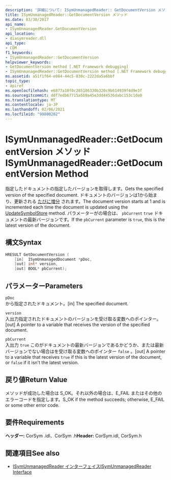 ```yaml
---
description: '詳細について: ISymUnmanagedReader:: GetDocumentVersion メソッド'
title: ISymUnmanagedReader::GetDocumentVersion メソッド
ms.date: 03/30/2017
api_name:
- ISymUnmanagedReader.GetDocumentVersion
api_location:
- diasymreader.dll
api_type:
- COM
f1_keywords:
- ISymUnmanagedReader::GetDocumentVersion
helpviewer_keywords:
- GetDocumentVersion method [.NET Framework debugging]
- ISymUnmanagedReader::GetDocumentVersion method [.NET Framework debugging]
ms.assetid: a51f1f64-e084-44c5-830c-2222da5a6bbf
topic_type:
- apiref
ms.openlocfilehash: e6877a10f0c285186330b320c9b614939f4d9e3f
ms.sourcegitcommit: ddf7edb67715a5b9a45e3dd44536dabc153c1de0
ms.translationtype: MT
ms.contentlocale: ja-JP
ms.lasthandoff: 02/06/2021
ms.locfileid: "99800202"
---
```

# <a name="isymunmanagedreadergetdocumentversion-method"></a><span data-ttu-id="12106-103">ISymUnmanagedReader::GetDocumentVersion メソッド</span><span class="sxs-lookup"><span data-stu-id="12106-103">ISymUnmanagedReader::GetDocumentVersion Method</span></span>

<span data-ttu-id="12106-104">指定したドキュメントの指定したバージョンを取得します。</span><span class="sxs-lookup"><span data-stu-id="12106-104">Gets the specified version of the specified document.</span></span> <span data-ttu-id="12106-105">ドキュメントのバージョンは1から始まり、更新される [たびに増分](isymunmanagedreader-updatesymbolstore-method.md) されます。</span><span class="sxs-lookup"><span data-stu-id="12106-105">The document version starts at 1 and is incremented each time the document is updated using the [UpdateSymbolStore](isymunmanagedreader-updatesymbolstore-method.md) method.</span></span> <span data-ttu-id="12106-106">パラメーターがの場合は、 `pbCurrent` `true` ドキュメントの最新バージョンです。</span><span class="sxs-lookup"><span data-stu-id="12106-106">If the `pbCurrent` parameter is `true`, this is the latest version of the document.</span></span>  
  
## <a name="syntax"></a><span data-ttu-id="12106-107">構文</span><span class="sxs-lookup"><span data-stu-id="12106-107">Syntax</span></span>  
  
```cpp  
HRESULT GetDocumentVersion (  
    [in]  ISymUnmanagedDocument *pDoc,  
    [out] int* version,  
    [out] BOOL* pbCurrent);  
```  
  
## <a name="parameters"></a><span data-ttu-id="12106-108">パラメーター</span><span class="sxs-lookup"><span data-stu-id="12106-108">Parameters</span></span>  

 `pDoc`  
 <span data-ttu-id="12106-109">から指定されたドキュメント。</span><span class="sxs-lookup"><span data-stu-id="12106-109">[in] The specified document.</span></span>  
  
 `version`  
 <span data-ttu-id="12106-110">入出力指定されたドキュメントのバージョンを受け取る変数へのポインター。</span><span class="sxs-lookup"><span data-stu-id="12106-110">[out] A pointer to a variable that receives the version of the specified document.</span></span>  
  
 `pbCurrent`  
 <span data-ttu-id="12106-111">入出力 `true` このがドキュメントの最新バージョンであるかどうか、または最新バージョンでない場合はを受け取る変数へのポインター `false` 。</span><span class="sxs-lookup"><span data-stu-id="12106-111">[out] A pointer to a variable that receives `true` if this is the latest version of the document, or `false` if it isn't the latest version.</span></span>  
  
## <a name="return-value"></a><span data-ttu-id="12106-112">戻り値</span><span class="sxs-lookup"><span data-stu-id="12106-112">Return Value</span></span>  

 <span data-ttu-id="12106-113">メソッドが成功した場合は S_OK。それ以外の場合は、E_FAIL またはその他のエラーコードを指定します。</span><span class="sxs-lookup"><span data-stu-id="12106-113">S_OK if the method succeeds; otherwise, E_FAIL or some other error code.</span></span>  
  
## <a name="requirements"></a><span data-ttu-id="12106-114">要件</span><span class="sxs-lookup"><span data-stu-id="12106-114">Requirements</span></span>  

 <span data-ttu-id="12106-115">**ヘッダー:** CorSym .idl、CorSym .h</span><span class="sxs-lookup"><span data-stu-id="12106-115">**Header:** CorSym.idl, CorSym.h</span></span>  
  
## <a name="see-also"></a><span data-ttu-id="12106-116">関連項目</span><span class="sxs-lookup"><span data-stu-id="12106-116">See also</span></span>

- [<span data-ttu-id="12106-117">ISymUnmanagedReader インターフェイス</span><span class="sxs-lookup"><span data-stu-id="12106-117">ISymUnmanagedReader Interface</span></span>](isymunmanagedreader-interface.md)
